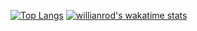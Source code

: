 [![Top Langs](https://github-readme-stats.vercel.app/api/top-langs/?username=BySloyzZ&langs_count=8&count_private=true)](https://github.com/anuraghazra/github-readme-stats)
[![willianrod's wakatime stats](https://github-readme-stats.vercel.app/api/wakatime?username=BySloyzZ)](https://github.com/anuraghazra/github-readme-stats)
